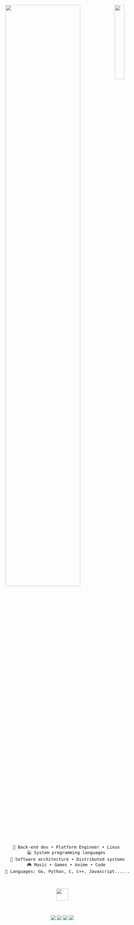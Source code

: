 <div align="center">
<img src="https://github.com/innng/innng/assets/26755058/5e0ce0fb-c544-4f8c-a307-5849165746d0" width="25%" align="right" />
<img src="https://readme-typing-svg.demolab.com?font=Inconsolata&weight=500&size=50&duration=4000&pause=300&color=A7A459&center=true&vCenter=true&multiline=true&repeat=false&random=false&width=1300&height=140&lines=Hello+hello;I'm+Erick%2C+a+tech+enthusiast+%E2%9C%A9" width="70%" />
<br><br>
<pre>
    💼 Back-end dev • Platform Engineer • Linux 
    💻 System programming languages 
    📖 Software architecture • Distributed systems
    🎮 Music • Games • Anime • Code 
    🐾 Languages: Go, Python, C, C++, Javascript......
</pre>
<br><br>
<img src="https://media2.giphy.com/media/v1.Y2lkPTc5MGI3NjExenh6eDN1OWE3dmFsN2EydHdvNHpxOTc3Z3lubXplMjY5MTlzY2xvNCZlcD12MV9pbnRlcm5hbF9naWZfYnlfaWQmY3Q9Zw/jOZt5tdGYxzz0H6Nfi/giphy.gif" height="40" />
<br><br><br>
    
[![](https://img.shields.io/badge/linkedin-0a66c2)](http://linkedin.com/in/ingridrosselis)
[![](https://img.shields.io/badge/mastodon-6364ff)](https://tech.lgbt/@innng)
[![](https://img.shields.io/badge/osu!-ff66ab)](https://osu.ppy.sh/users/4606212)
[![](https://img.shields.io/badge/enka.network-69899c)](https://enka.network/u/Inng/1A4HU1/10000069/1985924/)
</div>

